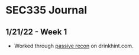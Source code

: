 # SEC335 Journal

## 1/21/22 - Week 1
* Worked through [passive recon](https://github.com/calrose/SEC335CR/blob/main/passive-recon.md) on drinkhint.com.
